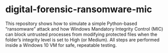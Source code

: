 # digital-forensic-ransomware-mic
 This repository shows how to simulate a simple Python-based “ransomware” attack and how Windows Mandatory Integrity Control (MIC) can block untrusted processes from modifying protected files when the folder’s integrity level is set to High (or Medium). All steps are performed inside a Windows 10 VM for safe, repeatable testing.

